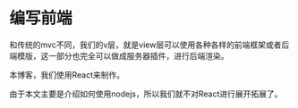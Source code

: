 编写前端
=====

和传统的mvc不同，我们的v层，就是view层可以使用各种各样的前端框架或者后端模版，这一部分也完全可以做成服务器插件，进行后端渲染。

本博客，我们使用React来制作。





由于本文主要是介绍如何使用nodejs，所以我们就不对React进行展开拓展了。

